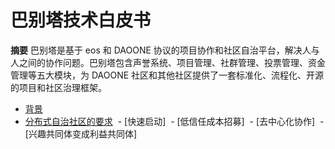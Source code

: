 # 巴别塔技术白皮书

**摘要** 
巴别塔是基于 eos 和 DAOONE 协议的项目协作和社区自治平台，解决人与人之间的协作问题。巴别塔包含声誉系统、项目管理、社群管理、投票管理、资金管理等五大模块，为 DAOONE 社区和其他社区提供了一套标准化、流程化、开源的项目和社区治理框架。

- [背景](#background)
- [分布式自治社区的要求](#requirements-for-utonomous-organization) 
  - [快速启动]
  - [低信任成本招募]
  - [去中心化协作]
  - [兴趣共同体变成利益共同体]
